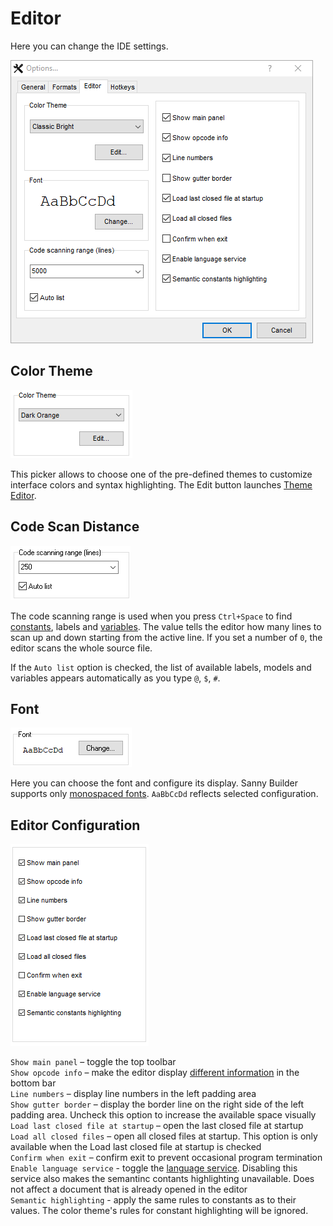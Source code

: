 # Editor

Here you can change the IDE settings.

![](../../.gitbook/assets/options-editor-en.PNG)

## Color Theme

![](<../../.gitbook/assets/sb-options-color-theme (1).PNG>)

This picker allows to choose one of the pre-defined themes to customize interface colors and syntax highlighting. The Edit button launches [Theme Editor](theme-editor.md).

## Code Scan Distance

![](../../.gitbook/assets/editor-code-scan-en.png)

The code scanning range is used when you press `Ctrl+Space` to find [constants](../../coding/constants.md), labels and [variables](../../coding/variables.md). The value tells the editor how many lines to scan up and down starting from the active line. If you set a number of `0`, the editor scans the whole source file.

If the `Auto list` option is checked, the list of available labels, models and variables appears automatically as you type `@`, `$`, `#`.

## Font

![](../../.gitbook/assets/editor-font-en.png)

Here you can choose the font and configure its display. Sanny Builder supports only [monospaced fonts](https://en.wikipedia.org/wiki/Monospaced_font). `AaBbCcDd` reflects selected configuration.

## Editor Configuration

![](../../.gitbook/assets/sb-editor-configuration.PNG)

`Show main panel` – toggle the top toolbar\
`Show opcode info` – make the editor display [different information](../features.md#displaying-information-about-opcode) in the bottom bar\
`Line numbers` – display line numbers in the left padding area\
`Show gutter border` – display the border line on the right side of the left padding area. Uncheck this option to increase the available space visually\
`Load last closed file at startup` – open the last closed file at startup\
`Load all closed files` – open all closed files at startup. This option is only available when the Load last closed file at startup is checked\
`Confirm when exit` – confirm exit to prevent occasional program termination\
`Enable language service` - toggle the [language service](../language-service.md). Disabling this service also makes the semantinc contants highlighting unavailable. Does not affect a document that is already opened in the editor\
`Semantic highlighting` - apply the same rules to constants as to their values. The color theme's rules for constant highlighting will be ignored.

##
